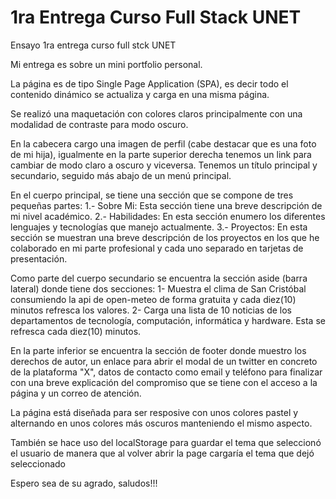 # 1ra Entrega Curso Full Stack UNET
Ensayo 1ra entrega curso full stck UNET

Mi entrega es sobre un mini portfolio personal.

La página es de tipo Single Page Application (SPA), es decir todo el contenido dinámico se actualiza y carga en una misma página.

Se realizó una maquetación con colores claros principalmente con una modalidad de contraste para modo oscuro.

En la cabecera cargo una imagen de perfil (cabe destacar que es una foto de mi hija), igualmente en la parte superior derecha tenemos un link para cambiar de modo claro a oscuro y viceversa. Tenemos un título principal y secundario, seguido más abajo de un menú principal.

En el cuerpo principal, se tiene una sección que se compone de tres pequeñas partes:
    1.- Sobre Mi: Esta sección tiene una breve descripción de mi nivel académico.
    2.- Habilidades: En esta sección enumero los diferentes lenguajes y tecnologías que manejo actualmente.
    3.- Proyectos: En esta sección se muestran una breve descripción de los proyectos en los que he colaborado en mi parte profesional y cada uno separado en tarjetas de presentación.

Como parte del cuerpo secundario se encuentra la sección aside (barra lateral) donde tiene dos secciones:
    1- Muestra el clima de San Cristóbal consumiendo la api de open-meteo de forma gratuita y cada diez(10) minutos refresca los valores.
    2- Carga una lista de 10 noticias de los departamentos de tecnología, computación, informática y hardware. Esta se refresca cada diez(10) minutos.

En la parte inferior se encuentra la sección de footer donde muestro los derechos de autor, un enlace para abrir el modal de un twitter en concreto de la plataforma "X", datos de contacto como email y teléfono para finalizar con una breve explicación del compromiso que se tiene con el acceso a la página y un correo de atención.

La página está diseñada para ser resposive con unos colores pastel y alternando en unos colores más oscuros manteniendo el mismo aspecto.

También se hace uso del localStorage para guardar el tema que seleccionó el usuario de manera que al volver abrir la page cargaría el tema que dejó seleccionado

Espero sea de su agrado, saludos!!!
